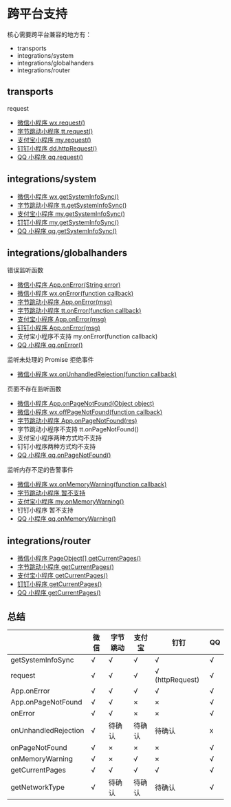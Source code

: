 # 跨平台支持

核心需要跨平台兼容的地方有：

- transports
- integrations/system
- integrations/globalhanders
- integrations/router

## transports

request

- [微信小程序 wx.request()](https://developers.weixin.qq.com/miniprogram/dev/api/network/request/wx.request.html)
- [字节跳动小程序 tt.request()](https://developer.toutiao.com/docs/api/request.html#request)
- [支付宝小程序 my.request()](https://docs.alipay.com/mini/api/owycmh)
- [钉钉小程序 dd.httpRequest()](https://ding-doc.dingtalk.com/doc#/dev/httprequest)
- [QQ 小程序 qq.request()](https://q.qq.com/wiki/develop/game/API/network/request.html)

## integrations/system

- [微信小程序 wx.getSystemInfoSync()](https://developers.weixin.qq.com/miniprogram/dev/api/base/system/system-info/wx.getSystemInfo.html)
- [字节跳动小程序 tt.getSystemInfoSync()](https://developer.toutiao.com/docs/game/system/system-info/tt.getSystemInfoSync.html)
- [支付宝小程序 my.getSystemInfoSync()](https://docs.alipay.com/mini/api/system-info)
- [钉钉小程序 my.getSystemInfoSync()](https://ding-doc.dingtalk.com/doc#/dev/system-info)
- [QQ 小程序 qq.getSystemInfoSync()](https://q.qq.com/wiki/develop/game/API/basic/system.html#qq-getsysteminfosync)

## integrations/globalhanders

错误监听函数

- [微信小程序 App.onError(String error)](https://developers.weixin.qq.com/miniprogram/dev/reference/api/App.html)
- [微信小程序 wx.onError(function callback)](https://developers.weixin.qq.com/miniprogram/dev/api/base/app/app-event/wx.onError.html)
- [字节跳动小程序 App.onError(msg)](https://developer.toutiao.com/docs/framework/startupApp.html)
- [字节跳动小程序 tt.onError(function callback)](https://developer.toutiao.com/docs/game/system/system-event/tt.onError.html)
- [支付宝小程序 App.onError(msg)](https://docs.alipay.com/mini/framework/app)
- [钉钉小程序 App.onError(msg)](https://ding-doc.dingtalk.com/doc#/dev/framework-app)
- 支付宝小程序不支持 my.onError(function callback)
- [QQ 小程序 qq.onError()](https://q.qq.com/wiki/develop/game/API/basic/miniprogram.html#qq-onerror)

监听未处理的 Promise 拒绝事件

- [微信小程序 wx.onUnhandledRejection(function callback)](https://developers.weixin.qq.com/miniprogram/dev/reference/api/App.html#onUnhandledRejection-Object-object)

页面不存在监听函数

- [微信小程序 App.onPageNotFound(Object object)](https://developers.weixin.qq.com/miniprogram/dev/reference/api/App.html)
- [微信小程序 wx.offPageNotFound(function callback)](https://developers.weixin.qq.com/miniprogram/dev/api/base/app/app-event/wx.offPageNotFound.html)
- [字节跳动小程序 App.onPageNotFound(res)](https://developer.toutiao.com/docs/framework/startupApp.html)
- 字节跳动小程序不支持 tt.onPageNotFound()
- 支付宝小程序两种方式均不支持
- 钉钉小程序两种方式均不支持
- [QQ 小程序 qq.onPageNotFound()](https://q.qq.com/wiki/develop/miniprogram/API/basic/miniAPP.html#qq-onpagenotfound)

监听内存不足的告警事件

- [微信小程序 wx.onMemoryWarning(function callback)](https://developers.weixin.qq.com/miniprogram/dev/api/device/performance/wx.onMemoryWarning.html)
- [字节跳动小程序 暂不支持](https://developer.toutiao.com/docs/game/performance/onMemoryWarning.html)
- [支付宝小程序 my.onMemoryWarning()](https://docs.alipay.com/mini/api/hszexr)
- 钉钉小程序 暂不支持
- [QQ 小程序 qq.onMemoryWarning()](https://q.qq.com/wiki/develop/miniprogram/API/equipment/ibeacon_memory.html#qq-onmemorywarning-function-callback)

## integrations/router

- [微信小程序 PageObject[] getCurrentPages()](https://developers.weixin.qq.com/miniprogram/dev/reference/api/getCurrentPages.html)
- [字节跳动小程序 getCurrentPages()](https://developer.toutiao.com/dev/cn/mini-app/develop/framework/logic-layer/page-path)
- [支付宝小程序 getCurrentPages()](https://docs.alipay.com/mini/framework/getcurrentpages)
- [钉钉小程序 getCurrentPages()](https://ding-doc.dingtalk.com/doc#/dev/framework-page)
- [QQ 小程序 getCurrentPages()](https://q.qq.com/wiki/develop/miniprogram/frame/logic/logic_page_route.html#getcurrentpages)

## 总结

|                      | 微信 | 字节跳动 | 支付宝 | 钉钉            | QQ  |
| -------------------- | ---- | -------- | ------ | --------------- | --- |
| getSystemInfoSync    | √    | √        | √      | √               | √   |
| request              | √    | √        | √      | √ (httpRequest) | √   |
| App.onError          | √    | √        | √      | √               | √   |
| App.onPageNotFound   | √    | √        | ×      | ×               | √   |
| onError              | √    | √        | ×      | ×               | √   |
| onUnhandledRejection | √    | 待确认   | 待确认 | 待确认          | x   |
| onPageNotFound       | √    | ×        | ×      | ×               | √   |
| onMemoryWarning      | √    | ×        | √      | ×               | √   |
| getCurrentPages      | √    | √        | √      | √               | √   |
| getNetworkType       | √    | 待确认   | 待确认 | 待确认          | √   |
